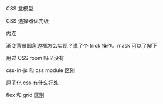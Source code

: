 CSS 盒模型

CSS 选择器优先级

内连

渐变背景圆角边框怎么实现？说了个 trick 操作。mask 可以了解下

用过 CSS room 吗？没有

css-in-js 和 css module 区别

原子化 css 有什么好处

flex 和 grid 区别

